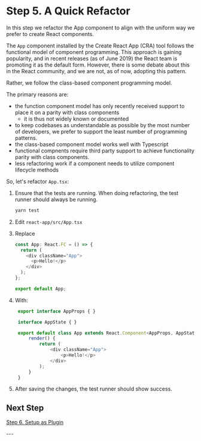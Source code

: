 # Step 5. A Quick Refactor

In this step we refactor the App component to align with the uniform way we prefer to create React components.

The `App` component installed by the Create React App (CRA) tool follows the functional model of component programming. This approach is gaining popularity, and in recent releases (as of June 2019) the React team is promoting it as the default form. However, there is some debate about this in the React community, and we are not, as of now, adopting this pattern.

Rather, we follow the class-based component programming model.

The primary reasons are:

- the function component model has only recently received support to place it on a parity with class components
  - it is thus not widely known or documented
- to keep codebases as understandable as possible by the most number of developers, we prefer to support the least number of programming patterns.
- the class-based component model works well with Typescript
- functional compnents require third party support to achieve functionality parity with class components.
- less refactoring work if a component needs to utilize component lifecycle methods

So, let's refactor `App.tsx`:

1. Ensure that the tests are running. When doing refactoring, the test runner should always be running.

    ```bash
    yarn test
    ```

2. Edit `react-app/src/App.tsx`

3. Replace

   ```typescript
   const App: React.FC = () => {
     return (
       <div className="App">
         <p>Hello!</p>
       </div>
     );
   };

   export default App;
   ```

4. With:

   ```typescript
    export interface AppProps { }

    interface AppState { }

    export default class App extends React.Component<AppProps, AppState> {
        render() {
            return (
                <div className="App">
                    <p>Hello!</p>
                </div>
            );
        }
    }
   ```

5. After saving the changes, the test runner should show success.

## Next Step

[Step 6. Setup as Plugin](./6-setup-as-plugin)

\---
